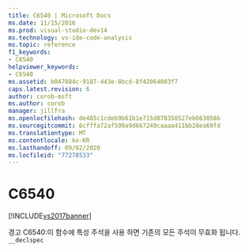 ```yaml
---
title: C6540 | Microsoft Docs
ms.date: 11/15/2016
ms.prod: visual-studio-dev14
ms.technology: vs-ide-code-analysis
ms.topic: reference
f1_keywords:
- C6540
helpviewer_keywords:
- C6540
ms.assetid: b047084c-9187-443e-8bcd-8f42064003f7
caps.latest.revision: 6
author: corob-msft
ms.author: corob
manager: jillfra
ms.openlocfilehash: de485c1cdeb9b61b1e715d878358527eb663056b
ms.sourcegitcommit: 6cfffa72af599a9d667249caaaa411bb28ea69fd
ms.translationtype: MT
ms.contentlocale: ko-KR
ms.lasthandoff: 09/02/2020
ms.locfileid: "77278533"
---
```

# <a name="c6540"></a>C6540
[!INCLUDE[vs2017banner](../includes/vs2017banner.md)]

경고 C6540:이 함수에 특성 주석을 사용 하면 기존의 모든 주석이 무효화 됩니다. `__declspec`
